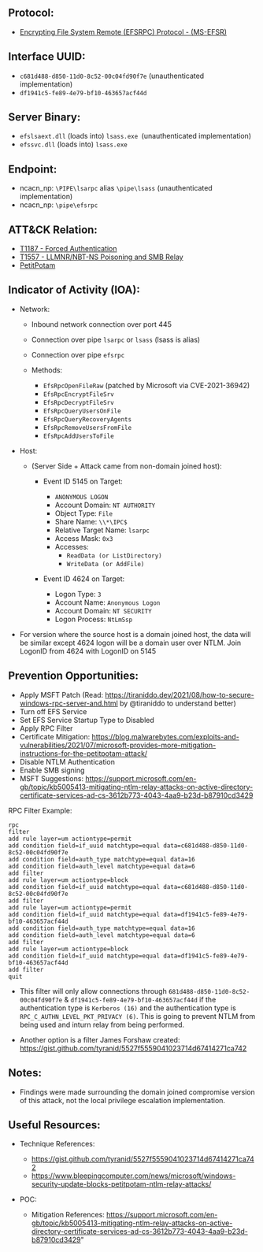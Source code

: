 ## Protocol:
* [Encrypting File System Remote (EFSRPC) Protocol - (MS-EFSR)](https://docs.microsoft.com/en-us/openspecs/windows_protocols/ms-efsr/08796ba8-01c8-4872-9221-1000ec2eff31)

## Interface UUID: 
* `c681d488-d850-11d0-8c52-00c04fd90f7e` (unauthenticated implementation)
* `df1941c5-fe89-4e79-bf10-463657acf44d`

## Server Binary: 
* `efslsaext.dll` (loads into) `lsass.exe `(unauthenticated implementation)
* `efssvc.dll` (loads into) `lsass.exe`

## Endpoint:
* ncacn_np: `\PIPE\lsarpc` alias `\pipe\lsass` (unauthenticated implementation)
* ncacn_np: `\pipe\efsrpc`

## ATT&CK Relation:
* [T1187 - Forced Authentication](https://attack.mitre.org/techniques/T1187/)
* [T1557 - LLMNR/NBT-NS Poisoning and SMB Relay](https://attack.mitre.org/techniques/T1557/001/)
* [PetitPotam](https://github.com/topotam/PetitPotamß)


## Indicator of Activity (IOA):
* Network: 
  * Inbound network connection over port 445
  * Connection over pipe `lsarpc` or `lsass` (lsass is alias)
  * Connection over pipe `efsrpc`

  * Methods: 
    * `EfsRpcOpenFileRaw` (patched by Microsoft via CVE-2021-36942)
    * `EfsRpcEncryptFileSrv`
    * `EfsRpcDecryptFileSrv`
    * `EfsRpcQueryUsersOnFile`
    * `EfsRpcQueryRecoveryAgents`
    * `EfsRpcRemoveUsersFromFile`
    * `EfsRpcAddUsersToFile`

* Host:
  *  (Server Side + Attack came from non-domain joined host): 
       * Event ID 5145 on Target:
         * `ANONYMOUS LOGON`
         *  Account Domain: `NT AUTHORITY`
         *  Object Type: `File`
         *  Share Name: `\\*\IPC$`
         *  Relative Target Name: `lsarpc`
         *  Access Mask:  `0x3`
         *  Accesses:
              *  `ReadData (or ListDirectory)`
               * `WriteData (or AddFile)`

        * Event ID 4624 on Target:
          *  Logon Type: `3`
          *  Account Name: `Anonymous Logon`
          *  Account Domain: `NT SECURITY`
          *  Logon Process: `NtLmSsp`

* For version where the source host is a domain joined host, the data will be similar except 4624 logon will be a domain user over NTLM. Join LogonID from 4624 with LogonID on 5145


## Prevention Opportunities: 
*  Apply MSFT Patch (Read: https://tiraniddo.dev/2021/08/how-to-secure-windows-rpc-server-and.html by @tiraniddo to understand better)
*  Turn off EFS Service
*  Set EFS Service Startup Type to Disabled   
*  Apply RPC Filter
* Certificate Mitigation: https://blog.malwarebytes.com/exploits-and-vulnerabilities/2021/07/microsoft-provides-more-mitigation-instructions-for-the-petitpotam-attack/
*  Disable NTLM Authentication
* Enable SMB signing
*  MSFT Suggestions: https://support.microsoft.com/en-gb/topic/kb5005413-mitigating-ntlm-relay-attacks-on-active-directory-certificate-services-ad-cs-3612b773-4043-4aa9-b23d-b87910cd3429

RPC Filter Example: 

```
rpc
filter
add rule layer=um actiontype=permit
add condition field=if_uuid matchtype=equal data=c681d488-d850-11d0-8c52-00c04fd90f7e
add condition field=auth_type matchtype=equal data=16
add condition field=auth_level matchtype=equal data=6
add filter
add rule layer=um actiontype=block
add condition field=if_uuid matchtype=equal data=c681d488-d850-11d0-8c52-00c04fd90f7e
add filter
add rule layer=um actiontype=permit
add condition field=if_uuid matchtype=equal data=df1941c5-fe89-4e79-bf10-463657acf44d
add condition field=auth_type matchtype=equal data=16
add condition field=auth_level matchtype=equal data=6
add filter
add rule layer=um actiontype=block
add condition field=if_uuid matchtype=equal data=df1941c5-fe89-4e79-bf10-463657acf44d
add filter
quit

```
* This filter will only allow connections through `681d488-d850-11d0-8c52-00c04fd90f7e` & `df1941c5-fe89-4e79-bf10-463657acf44d` if the authentication type is `Kerberos (16)` and the authentication type is `RPC_C_AUTHN_LEVEL_PKT_PRIVACY (6)`. This is going to prevent NTLM from being used and inturn relay from being performed. 

* Another option is a filter James Forshaw created: https://gist.github.com/tyranid/5527f5559041023714d67414271ca742

## Notes: 
* Findings were made surrounding the domain joined compromise version of this attack, not the local privilege escalation implementation. 


## Useful Resources: 
* Technique References: 
  * https://gist.github.com/tyranid/5527f5559041023714d67414271ca742
  *  https://www.bleepingcomputer.com/news/microsoft/windows-security-update-blocks-petitpotam-ntlm-relay-attacks/

* POC: 
  * Mitigation References: https://support.microsoft.com/en-gb/topic/kb5005413-mitigating-ntlm-relay-attacks-on-active-directory-certificate-services-ad-cs-3612b773-4043-4aa9-b23d-b87910cd3429"